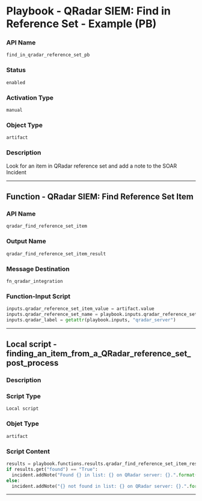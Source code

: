 <!--
    DO NOT MANUALLY EDIT THIS FILE
    THIS FILE IS AUTOMATICALLY GENERATED WITH resilient-sdk codegen
    Generated with resilient-sdk v49.1.51
-->

# Playbook - QRadar SIEM: Find in Reference Set - Example (PB)

### API Name
`find_in_qradar_reference_set_pb`

### Status
`enabled`

### Activation Type
`manual`

### Object Type
`artifact`

### Description
Look for an item in QRadar reference set and add a note to the SOAR Incident


---
## Function - QRadar SIEM: Find Reference Set Item

### API Name
`qradar_find_reference_set_item`

### Output Name
`qradar_find_reference_set_item_result`

### Message Destination
`fn_qradar_integration`

### Function-Input Script
```python
inputs.qradar_reference_set_item_value = artifact.value
inputs.qradar_reference_set_name = playbook.inputs.qradar_reference_set_name
inputs.qradar_label = getattr(playbook.inputs, "qradar_server")

```

---

## Local script - finding_an_item_from_a_QRadar_reference_set_post_process

### Description


### Script Type
`Local script`

### Objet Type
`artifact`

### Script Content
```python
results = playbook.functions.results.qradar_find_reference_set_item_result
if results.get("found") == "True":
  incident.addNote("Found {} in list: {} on QRadar server: {}.".format(artifact.value, results.get("inputs", {}).get("qradar_reference_set_name"), results.get("inputs", {}).get("qradar_label")))
else:
  incident.addNote("{} not found in list: {} on QRadar server: {}.".format(artifact.value, results.get("inputs", {}).get("qradar_reference_set_name"), results.get("inputs", {}).get("qradar_label")))
```

---
